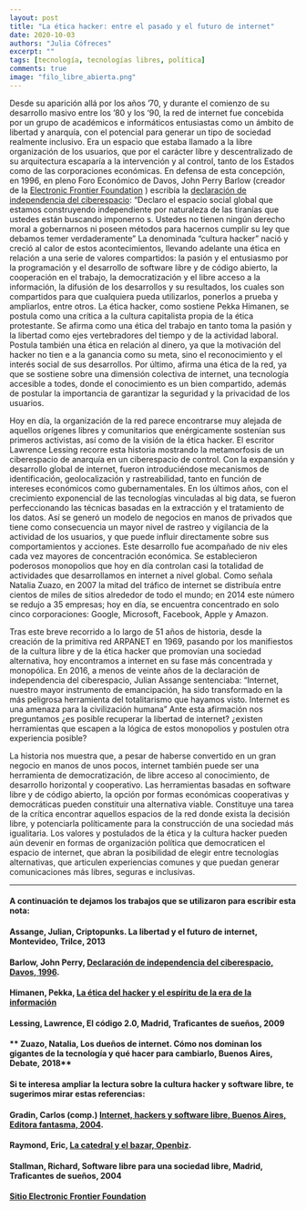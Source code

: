 ```yaml
---
layout: post
title: "La ética hacker: entre el pasado y el futuro de internet"
date: 2020-10-03
authors: "Julia Cófreces"
excerpt: ""
tags: [tecnología, tecnologías libres, política]
comments: true
image: "filo_libre_abierta.png"
---
```


Desde su aparición allá por los años ’70, y durante el comienzo de su desarrollo masivo entre los ’80 y los ‘90, la red de internet fue concebida por un grupo de académicos e informáticos entusiastas como un ámbito de libertad y anarquía, con el potencial para generar un tipo de sociedad realmente inclusivo. Era un espacio que estaba llamado a la libre organización de los usuarios, que por el carácter libre y descentralizado de su arquitectura escaparía a la intervención y al control, tanto de los Estados como de las corporaciones económicas. En defensa de esta concepción, en 1996, en pleno Foro Económico de Davos, John Perry Barlow (creador de  la [Electronic Frontier Foundation](https://www.eff.org/) ) escribía la [declaración de independencia del ciberespacio](https://es.wikisource.org/wiki/Declaraci%C3%B3n_de_independencia_del_ciberespacio): “Declaro el espacio social global que estamos construyendo independiente por naturaleza de las tiranías que ustedes están buscando imponerno
s. Ustedes no tienen ningún derecho moral a gobernarnos ni poseen métodos para hacernos cumplir su ley que debamos temer verdaderamente” La denominada “cultura hacker” nació y creció al calor de estos acontecimientos, llevando adelante una ética en relación a una serie de valores compartidos: la pasión y el entusiasmo por la programación y el desarrollo de software libre y de código abierto, la cooperación en el trabajo, la democratización y el libre acceso a la información, la difusión de los desarrollos y su resultados, los cuales son compartidos para que cualquiera pueda utilizarlos, ponerlos a prueba y ampliarlos, entre otros. La ética hacker, como sostiene Pekka Himanen, se postula como una crítica a la cultura capitalista propia de la ética protestante. Se afirma como una ética del trabajo en tanto toma la pasión y la libertad como ejes vertebradores del tiempo y de la actividad laboral. Postula también una ética en relación al dinero, ya que la motivación del hacker no tien
e a la ganancia como su meta, sino el reconocimiento y el interés social de sus desarrollos. Por último, afirma una ética de la red, ya que se sostiene sobre una dimensión colectiva de internet, una tecnología accesible a todes, donde el conocimiento es un bien compartido, además de postular la importancia de garantizar la seguridad y la privacidad de los usuarios.

Hoy en día, la organización de la red parece encontrarse muy alejada de aquellos orígenes libres y comunitarios que enérgicamente sostenían sus primeros activistas, así como de la visión de la ética hacker. El escritor Lawrence Lessing recorre esta historia mostrando la metamorfosis de un ciberespacio de anarquía en un ciberespacio de control. Con la expansión y desarrollo global de internet, fueron introduciéndose mecanismos de identificación, geolocalización y rastreabilidad, tanto en función de intereses económicos como gubernamentales. En los últimos años, con el crecimiento exponencial de las tecnologías vinculadas al big data, se fueron perfeccionando las técnicas basadas en la extracción y el tratamiento de los datos. Así se generó un modelo de negocios en manos de privados que tiene como consecuencia un mayor nivel de rastreo y vigilancia de la actividad de los usuarios, y que puede influir directamente sobre sus comportamientos y acciones. Este desarrollo fue acompañado de niv
eles cada vez mayores de concentración económica. Se establecieron poderosos monopolios que hoy en día controlan casi la totalidad de actividades que desarrollamos en internet a nivel global. Como señala Natalia Zuazo, en 2007 la mitad del tráfico de internet se distribuía entre cientos de miles de sitios alrededor de todo el mundo; en 2014 este número se redujo a 35 empresas; hoy en día, se encuentra concentrado en solo cinco corporaciones: Google, Microsoft, Facebook, Apple y Amazon.

Tras este breve recorrido a lo largo de 51 años de historia, desde la creación de la primitiva red ARPANET en 1969, pasando por los manifiestos de la cultura libre y de la ética hacker que promovían una sociedad alternativa, hoy encontramos a internet en su fase más concentrada y monopólica. En 2016, a menos de veinte años de la declaración de independencia del ciberespacio, Julian Assange sentenciaba: “Internet, nuestro mayor instrumento de emancipación, ha sido transformado en la más peligrosa herramienta del totalitarismo que hayamos visto. Internet es una amenaza para la civilización humana” Ante esta afirmación nos preguntamos ¿es posible recuperar la libertad de internet? ¿existen herramientas que escapen a la lógica de estos monopolios y postulen otra experiencia posible?

La historia nos muestra que, a pesar de haberse convertido en un gran negocio en manos de unos pocos, internet también puede ser una herramienta de democratización, de libre acceso al conocimiento, de desarrollo horizontal y cooperativo. Las herramientas basadas en software libre y de código abierto, la opción por formas económicas cooperativas y democráticas pueden constituir una alternativa viable. Constituye una tarea de la crítica encontrar aquellos espacios de la red donde exista la decisión libre, y potenciarla políticamente para la construcción de una sociedad más igualitaria.  Los valores y postulados de la ética y la cultura hacker pueden aún devenir en formas de organización política que democraticen el espacio de internet, que abran la posibilidad de elegir entre tecnologías alternativas, que articulen experiencias comunes y que puedan generar comunicaciones más libres, seguras e inclusivas.

---

#### A continuación te dejamos los trabajos que se utilizaron para escribir esta nota:

#### **Assange, Julian, Criptopunks. La libertad y el futuro de internet**, Montevideo, Trilce, 2013

#### **Barlow, John Perry, [Declaración de independencia del ciberespacio, Davos, 1996](https://es.wikisource.org/wiki/Declaraci%C3%B3n_de_independencia_del_ciberespacio)**.

#### Himanen, Pekka, [La ética del hacker y el espíritu de la era de la información](http://eprints.rclis.org/12851/1/pekka.pdf)

#### **Lessing, Lawrence, El código 2.0, Madrid, Traficantes de sueños, 2009**

#### ** Zuazo, Natalia, Los dueños de internet. Cómo nos dominan los gigantes de la tecnología y qué hacer para cambiarlo, Buenos Aires, Debate, 2018**

#### Si te interesa ampliar la lectura sobre la cultura hacker y software libre, te sugerimos mirar estas referencias:

#### **Gradin, Carlos (comp.) [Internet, hackers y software libre, Buenos Aires, Editora fantasma, 2004](https://libros.metabiblioteca.org/bitstream/001/326/8/987-21808-0-6.pdf)**.

#### **Raymond, Eric, [La catedral y el bazar, Openbiz](http://www.openbiz.com.ar/La%20Catedral%20y%20El%20Bazar.pdf)**.

#### **Stallman, Richard, Software libre para una sociedad libre, Madrid, Traficantes de sueños, 2004**

#### **[Sitio Electronic Frontier Foundation](https://www.eff.org/)**